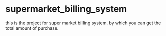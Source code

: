 # supermarket_billing_system
this is the project for super market billing system. by which you can get the total amount of purchase.
